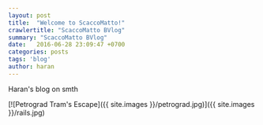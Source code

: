 ```yaml
---
layout: post
title:  "Welcome to ScaccoMatto!"
crawlertitle: "ScaccoMatto BVlog"
summary: "ScaccoMatto BVlog"
date:   2016-06-28 23:09:47 +0700
categories: posts
tags: 'blog'
author: haran
---
```


Haran's blog on smth

[![Petrograd Tram's Escape]({{ site.images }}/petrograd.jpg)]({{ site.images }}/rails.jpg)

